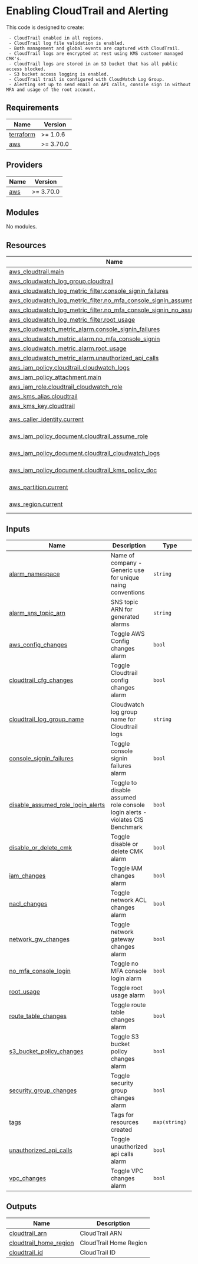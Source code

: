 
# Enabling CloudTrail and Alerting 

This code is designed to create: 
```text
 - CloudTrail enabled in all regions.
 - CloudTrail log file validation is enabled.
 - Both management and global events are captured with CloudTrail.
 - CloudTrail logs are encrypted at rest using KMS customer managed CMK's. 
 - CloudTrail logs are stored in an S3 bucket that has all public access blocked. 
 - S3 bucket access logging is enabled. 
 - CloudTrail trail is configured with CloudWatch Log Group. 
 - Alerting set up to send email on API calls, console sign in without MFA and usage of the root account. 
```

## Requirements

| Name | Version |
|------|---------|
| <a name="requirement_terraform"></a> [terraform](#requirement\_terraform) | >= 1.0.6 |
| <a name="requirement_aws"></a> [aws](#requirement\_aws) | >= 3.70.0 |

## Providers

| Name | Version |
|------|---------|
| <a name="provider_aws"></a> [aws](#provider\_aws) | >= 3.70.0 |

## Modules

No modules.

## Resources

| Name | Type |
|------|------|
| [aws_cloudtrail.main](https://registry.terraform.io/providers/hashicorp/aws/latest/docs/resources/cloudtrail) | resource |
| [aws_cloudwatch_log_group.cloudtrail](https://registry.terraform.io/providers/hashicorp/aws/latest/docs/resources/cloudwatch_log_group) | resource |
| [aws_cloudwatch_log_metric_filter.console_signin_failures](https://registry.terraform.io/providers/hashicorp/aws/latest/docs/resources/cloudwatch_log_metric_filter) | resource |
| [aws_cloudwatch_log_metric_filter.no_mfa_console_signin_assumed_role](https://registry.terraform.io/providers/hashicorp/aws/latest/docs/resources/cloudwatch_log_metric_filter) | resource |
| [aws_cloudwatch_log_metric_filter.no_mfa_console_signin_no_assumed_role](https://registry.terraform.io/providers/hashicorp/aws/latest/docs/resources/cloudwatch_log_metric_filter) | resource |
| [aws_cloudwatch_log_metric_filter.root_usage](https://registry.terraform.io/providers/hashicorp/aws/latest/docs/resources/cloudwatch_log_metric_filter) | resource |
| [aws_cloudwatch_metric_alarm.console_signin_failures](https://registry.terraform.io/providers/hashicorp/aws/latest/docs/resources/cloudwatch_metric_alarm) | resource |
| [aws_cloudwatch_metric_alarm.no_mfa_console_signin](https://registry.terraform.io/providers/hashicorp/aws/latest/docs/resources/cloudwatch_metric_alarm) | resource |
| [aws_cloudwatch_metric_alarm.root_usage](https://registry.terraform.io/providers/hashicorp/aws/latest/docs/resources/cloudwatch_metric_alarm) | resource |
| [aws_cloudwatch_metric_alarm.unauthorized_api_calls](https://registry.terraform.io/providers/hashicorp/aws/latest/docs/resources/cloudwatch_metric_alarm) | resource |
| [aws_iam_policy.cloudtrail_cloudwatch_logs](https://registry.terraform.io/providers/hashicorp/aws/latest/docs/resources/iam_policy) | resource |
| [aws_iam_policy_attachment.main](https://registry.terraform.io/providers/hashicorp/aws/latest/docs/resources/iam_policy_attachment) | resource |
| [aws_iam_role.cloudtrail_cloudwatch_role](https://registry.terraform.io/providers/hashicorp/aws/latest/docs/resources/iam_role) | resource |
| [aws_kms_alias.cloudtrail](https://registry.terraform.io/providers/hashicorp/aws/latest/docs/resources/kms_alias) | resource |
| [aws_kms_key.cloudtrail](https://registry.terraform.io/providers/hashicorp/aws/latest/docs/resources/kms_key) | resource |
| [aws_caller_identity.current](https://registry.terraform.io/providers/hashicorp/aws/latest/docs/data-sources/caller_identity) | data source |
| [aws_iam_policy_document.cloudtrail_assume_role](https://registry.terraform.io/providers/hashicorp/aws/latest/docs/data-sources/iam_policy_document) | data source |
| [aws_iam_policy_document.cloudtrail_cloudwatch_logs](https://registry.terraform.io/providers/hashicorp/aws/latest/docs/data-sources/iam_policy_document) | data source |
| [aws_iam_policy_document.cloudtrail_kms_policy_doc](https://registry.terraform.io/providers/hashicorp/aws/latest/docs/data-sources/iam_policy_document) | data source |
| [aws_partition.current](https://registry.terraform.io/providers/hashicorp/aws/latest/docs/data-sources/partition) | data source |
| [aws_region.current](https://registry.terraform.io/providers/hashicorp/aws/latest/docs/data-sources/region) | data source |




## Inputs

| Name | Description | Type | Default | Required |
|------|-------------|------|---------|:--------:|
| <a name="company-name"></a> [alarm\_namespace](company\-name) | Name of company - Generic use for unique naing conventions | `string` | `"dd"` | yes |
| <a name="input_alarm_sns_topic_arn"></a> [alarm\_sns\_topic\_arn](#input\_alarm\_sns\_topic\_arn) | SNS topic ARN for generated alarms | `string` | n/a | yes |
| <a name="input_aws_config_changes"></a> [aws\_config\_changes](#input\_aws\_config\_changes) | Toggle AWS Config changes alarm | `bool` | `true` | no |
| <a name="input_cloudtrail_cfg_changes"></a> [cloudtrail\_cfg\_changes](#input\_cloudtrail\_cfg\_changes) | Toggle Cloudtrail config changes alarm | `bool` | `true` | no |
| <a name="input_cloudtrail_log_group_name"></a> [cloudtrail\_log\_group\_name](#input\_cloudtrail\_log\_group\_name) | Cloudwatch log group name for Cloudtrail logs | `string` | `"cloudtrail-events"` | no |
| <a name="input_console_signin_failures"></a> [console\_signin\_failures](#input\_console\_signin\_failures) | Toggle console signin failures alarm | `bool` | `true` | no |
| <a name="input_disable_assumed_role_login_alerts"></a> [disable\_assumed\_role\_login\_alerts](#input\_disable\_assumed\_role\_login\_alerts) | Toggle to disable assumed role console login alerts - violates CIS Benchmark | `bool` | `false` | no |
| <a name="input_disable_or_delete_cmk"></a> [disable\_or\_delete\_cmk](#input\_disable\_or\_delete\_cmk) | Toggle disable or delete CMK alarm | `bool` | `true` | no |
| <a name="input_iam_changes"></a> [iam\_changes](#input\_iam\_changes) | Toggle IAM changes alarm | `bool` | `true` | no |
| <a name="input_nacl_changes"></a> [nacl\_changes](#input\_nacl\_changes) | Toggle network ACL changes alarm | `bool` | `true` | no |
| <a name="input_network_gw_changes"></a> [network\_gw\_changes](#input\_network\_gw\_changes) | Toggle network gateway changes alarm | `bool` | `true` | no |
| <a name="input_no_mfa_console_login"></a> [no\_mfa\_console\_login](#input\_no\_mfa\_console\_login) | Toggle no MFA console login alarm | `bool` | `true` | no |
| <a name="input_root_usage"></a> [root\_usage](#input\_root\_usage) | Toggle root usage alarm | `bool` | `true` | no |
| <a name="input_route_table_changes"></a> [route\_table\_changes](#input\_route\_table\_changes) | Toggle route table changes alarm | `bool` | `true` | no |
| <a name="input_s3_bucket_policy_changes"></a> [s3\_bucket\_policy\_changes](#input\_s3\_bucket\_policy\_changes) | Toggle S3 bucket policy changes alarm | `bool` | `true` | no |
| <a name="input_security_group_changes"></a> [security\_group\_changes](#input\_security\_group\_changes) | Toggle security group changes alarm | `bool` | `true` | no |
| <a name="input_tags"></a> [tags](#input\_tags) | Tags for resources created | `map(string)` | `{}` | no |
| <a name="input_unauthorized_api_calls"></a> [unauthorized\_api\_calls](#input\_unauthorized\_api\_calls) | Toggle unauthorized api calls alarm | `bool` | `true` | no |
| <a name="input_vpc_changes"></a> [vpc\_changes](#input\_vpc\_changes) | Toggle VPC changes alarm | `bool` | `true` | no |

## Outputs

| Name | Description |
|------|-------------|
| <a name="output_cloudtrail_arn"></a> [cloudtrail\_arn](#output\_cloudtrail\_arn) | CloudTrail ARN |
| <a name="output_cloudtrail_home_region"></a> [cloudtrail\_home\_region](#output\_cloudtrail\_home\_region) | CloudTrail Home Region |
| <a name="output_cloudtrail_id"></a> [cloudtrail\_id](#output\_cloudtrail\_id) | CloudTrail ID |
